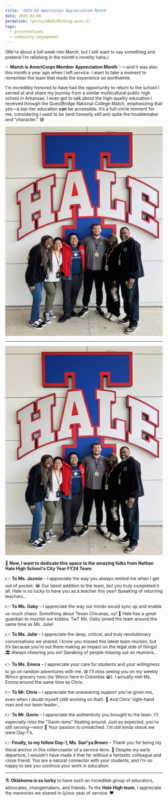 ```yaml
---
title: '2025-03 AmeriCorps Appreciation Month'
date: 2025-03-06
permalink: /posts/2025/03/blog-post-2/
tags:
  - presentations
  - community engagement
---
```


(We're about a full week into March, but I still want to say something and pretend I'm relishing in the month's novelty haha.)  

✨ **March is AmeriCorps Member Appreciation Month** ✨—and it was also this month a year ago when I left service. I want to take a moment to remember the team that made the experience so worthwhile.  

I'm incredibly honored to have had the opportunity to return to the school I served at and share my journey from a similar multicultural public high school in Arkansas. I even got to talk about the high-quality education I received through the QuestBridge National College Match, emphasizing that yes—a top-tier education **can** be accessible. It’s a full-circle moment for me, considering I used to be (and honestly still am) quite the troublemaker and “character.” 😅  

![text](/images/2025-03-06_blogpost_image1.jpg)

---  

![text](/images/2025-03-06_blogpost_image1.jpg)

💛 **Now, I want to dedicate this space to the amazing folks from Nathan Hale High School's City Year FY24 Team.**  

👉 **To Ms. Jazmin** – I appreciate the way you always remind me when I get out of pocket. 😂 Our latest addition to the team, but you truly completed it all. Hale is so lucky to have you as a teacher this year! Speaking of returning teachers...  

👉 **To Ms. Gaby** – I appreciate the way our minds would sync up and enable so much chaos. Something about Texan Chicanas, uy! 🤭 Hale has a great guardian to nourish our kiddos. TwT Ms. Gaby joined the team around the same time as Ms. Julie!  

👉 **To Ms. Julie** – I appreciate the deep, critical, and truly revolutionary conversations we shared. I know you missed this latest team reunion, but it’s because you’re out there making an impact on the legal side of things! 🏛️ Always cheering you on! Speaking of people missing out on reunions...  

👉 **To Ms. Emma** – I appreciate your care for students and your willingness to go on random adventures with me. 😆 I’ll miss seeing you on my weekly Winco grocery runs (no Winco here in Columbia 😭). I actually met Ms. Emma around the same time as Chris.  

👉 **To Mr. Chris** – I appreciate the unwavering support you’ve given me, even when I doubt myself (still working on that). 💙 And Chris’ right-hand man and our team leader...  

👉 **To Mr. Gavin** – I appreciate the authenticity you brought to the team. I’ll especially miss the "Gavin-isms" floating around. Just as expected, you're still serving—woo! 🚀 Your passion is unmatched. I’m still kinda shook we were Day-1's.  

👉 **Finally, to my fellow Day-1, Ms. Sari'ya Brown** – Thank you for being my literal anchor in this rollercoaster of a service term. 🎢 Despite my early departure, I wouldn’t have made it that far without a fantastic colleague and close friend. You are a natural connector with your students, and I’m so happy to see you continue your work in education.  

---  

🌎 **Oklahoma is so lucky** to have such an incredible group of educators, advocates, changemakers, and friends. To the **Hale High team**, I appreciate the memories we shared in (y)our year of service. ❤️

